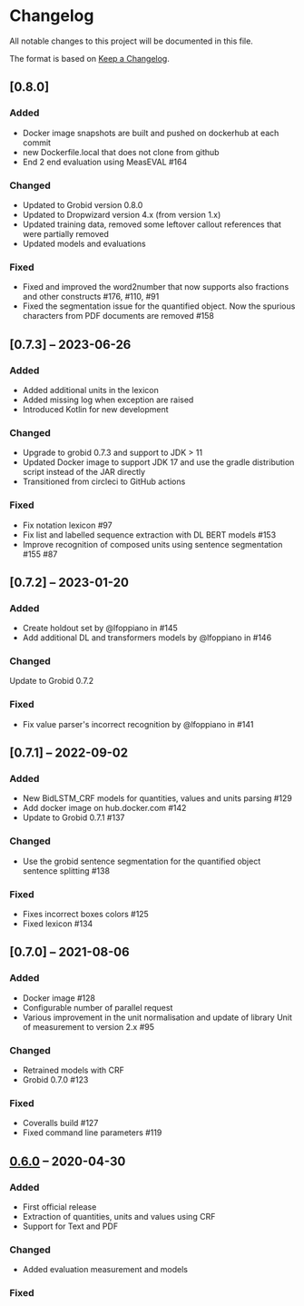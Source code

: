 # Changelog

All notable changes to this project will be documented in this file.

The format is based on [Keep a Changelog](https://keepachangelog.com/en/1.0.0/).

## [0.8.0]

### Added

+ Docker image snapshots are built and pushed on dockerhub at each commit
+ new Dockerfile.local that does not clone from github
+ End 2 end evaluation using MeasEVAL #164 

### Changed

+ Updated to Grobid version 0.8.0
+ Updated to Dropwizard version 4.x (from version 1.x)
+ Updated training data, removed some leftover callout references that were partially removed
+ Updated models and evaluations 

### Fixed 
+ Fixed and improved the word2number that now supports also fractions and other constructs #176, #110, #91
+ Fixed the segmentation issue for the quantified object. Now the spurious characters from PDF documents are removed #158 



## [0.7.3] – 2023-06-26

### Added

+ Added additional units in the lexicon
+ Added missing log when exception are raised
+ Introduced Kotlin for new development

### Changed

+ Upgrade to grobid 0.7.3 and support to JDK > 11
+ Updated Docker image to support JDK 17 and use the gradle distribution script instead of the JAR directly
+ Transitioned from circleci to GitHub actions

### Fixed

+ Fix notation lexicon #97
+ Fix list and labelled sequence extraction with DL BERT models #153
+ Improve recognition of composed units using sentence segmentation #155 #87

## [0.7.2] – 2023-01-20

### Added

+ Create holdout set by @lfoppiano in #145
+ Add additional DL and transformers models by @lfoppiano in #146

### Changed

Update to Grobid 0.7.2

### Fixed

+ Fix value parser's incorrect recognition by @lfoppiano in #141

## [0.7.1] – 2022-09-02

### Added

+ New BidLSTM_CRF models for quantities, values and units parsing #129
+ Add docker image on hub.docker.com #142
+ Update to Grobid 0.7.1 #137

### Changed

+ Use the grobid sentence segmentation for the quantified object sentence splitting #138

### Fixed

+ Fixes incorrect boxes colors #125
+ Fixed lexicon #134

## [0.7.0] – 2021-08-06

### Added

+ Docker image #128
+ Configurable number of parallel request
+ Various improvement in the unit normalisation and update of library Unit of measurement to version 2.x #95

### Changed

+ Retrained models with CRF
+ Grobid 0.7.0 #123

### Fixed

+ Coveralls build #127
+ Fixed command line parameters #119

## [0.6.0] – 2020-04-30

### Added

+ First official release
+ Extraction of quantities, units and values using CRF
+ Support for Text and PDF

### Changed

+ Added evaluation measurement and models

### Fixed

[Unreleased]: https://github.com/kermitt2/grobid/compare/0.6.0...HEAD

[0.6.0]: https://github.com/kermitt2/grobid/compare/0.6.0

<!-- markdownlint-disable-file MD024 MD033 -->
